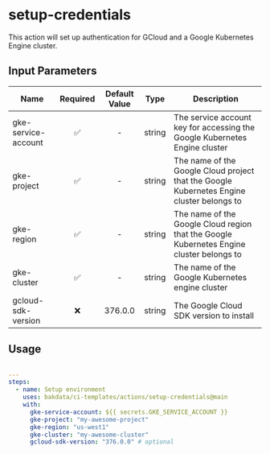 # setup-credentials

This action will set up authentication for GCloud and a Google Kubernetes Engine cluster.

## Input Parameters

| Name                | Required | Default Value |  Type  | Description                                                                               |
| ------------------- | :------: | :-----------: | :----: | ----------------------------------------------------------------------------------------- |
| gke-service-account |    ✅    |       -       | string | The service account key for accessing the Google Kubernetes Engine cluster                |
| gke-project         |    ✅    |       -       | string | The name of the Google Cloud project that the Google Kubernetes Engine cluster belongs to |
| gke-region          |    ✅    |       -       | string | The name of the Google Cloud region that the Google Kubernetes Engine cluster belongs to  |
| gke-cluster         |    ✅    |       -       | string | The name of the Google Kubernetes engine cluster                                          |
| gcloud-sdk-version  |    ❌    |    376.0.0    | string | The Google Cloud SDK version to install                                                   |

## Usage

```yaml

---
steps:
  - name: Setup environment
    uses: bakdata/ci-templates/actions/setup-credentials@main
    with:
      gke-service-account: ${{ secrets.GKE_SERVICE_ACCOUNT }}
      gke-project: "my-awesome-project"
      gke-region: "us-west1"
      gke-cluster: "my-awesome-cluster"
      gcloud-sdk-version: "376.0.0" # optional
```
